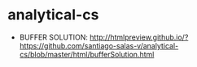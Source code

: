 analytical-cs
=============
- BUFFER SOLUTION: 
  http://htmlpreview.github.io/?https://github.com/santiago-salas-v/analytical-cs/blob/master/html/bufferSolution.html
